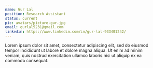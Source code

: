```yaml
---
name: Gur Lal
position: Research Assistant
status: current
pic: avatars/picture-gur.jpg
email: gurlal5231@gmail.com
linkedin: https://www.linkedin.com/in/gur-lal-933401242/
---
```

Lorem ipsum dolor sit amet, consectetur adipiscing elit, sed do eiusmod tempor incididunt ut labore et dolore magna aliqua. Ut enim ad minim veniam, quis nostrud exercitation ullamco laboris nisi ut aliquip ex ea commodo consequat.